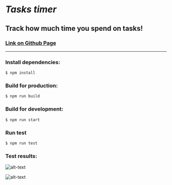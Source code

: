 # _Tasks timer_

## Track how much time you spend on tasks!

### [Link on Github Page](https://vladyslav-k.github.io/tasks-timer)

---

### Install dependencies:

```
$ npm install
```

### Build for production:

```
$ npm run build
```

### Build for development:

```
$ npm run start
```

### Run test

```
$ npm run test
```

### Test results:

![alt-text](http://i.piccy.info/i9/4ec8540945b1444d3e509938f19e57d9/1579054094/80509/1357197/Test_1.png "Test 1 results")

![alt-text](http://i.piccy.info/i9/0c88a449b6950d6bf63b5cf796e73df9/1579054167/104017/1357197/Test_2.png "Test 2 results")
